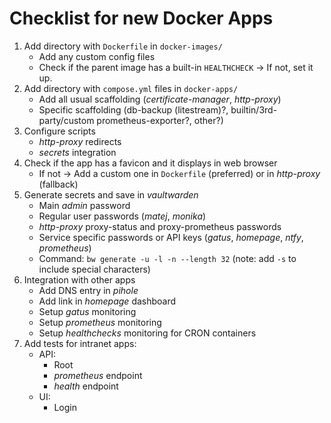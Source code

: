 # Checklist for new Docker Apps

1. Add directory with `Dockerfile` in `docker-images/`
    - Add any custom config files
    - Check if the parent image has a built-in `HEALTHCHECK` -> If not, set it up.
2. Add directory with `compose.yml` files in `docker-apps/`
    - Add all usual scaffolding (_certificate-manager_, _http-proxy_)
    - Specific scaffolding (db-backup (litestream)?, builtin/3rd-party/custom prometheus-exporter?, other?)
3. Configure scripts
    - _http-proxy_ redirects
    - _secrets_ integration
4. Check if the app has a favicon and it displays in web browser
    - If not -> Add a custom one in `Dockerfile` (preferred) or in _http-proxy_ (fallback)
5. Generate secrets and save in _vaultwarden_
    - Main _admin_ password
    - Regular user passwords (_matej_, _monika_)
    - _http-proxy_ proxy-status and proxy-prometheus passwords
    - Service specific passwords or API keys (_gatus_, _homepage_, _ntfy_, _prometheus_)
    - Command: `bw generate -u -l -n --length 32` (note: add `-s` to include special characters)
6. Integration with other apps
    - Add DNS entry in _pihole_
    - Add link in _homepage_ dashboard
    - Setup _gatus_ monitoring
    - Setup _prometheus_ monitoring
    - Setup _healthchecks_ monitoring for CRON containers
7. Add tests for intranet apps:
    - API:
        - Root
        - _prometheus_ endpoint
        - _health_ endpoint
    - UI:
        - Login

